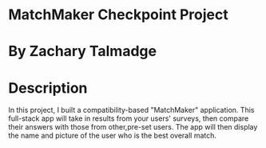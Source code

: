 # MatchMaker Checkpoint Project
# By Zachary Talmadge

# Description
In this project, I built a compatibility-based "MatchMaker" application. This full-stack app will take in results from your users' surveys, then compare their answers with those from other,pre-set users. The app will then display the name and picture of the user who is the best overall match.